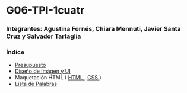 # G06-TPI-1cuatr
### Integrantes: Agustina Fornés, Chiara Mennuti, Javier Santa Cruz y Salvador Tartaglia

### Índice

- <a href="Presupuesto.md"> Presupuesto </a>
- <a href="UI.md"> Diseño de Imágen y UI </a> 
- Maquetación HTML ( <a href="index.html"> HTML </a>, <a href="style.css"> CSS </a> )
- <a href="Lista de palabras.docx"> Lista de Palabras</a> 
